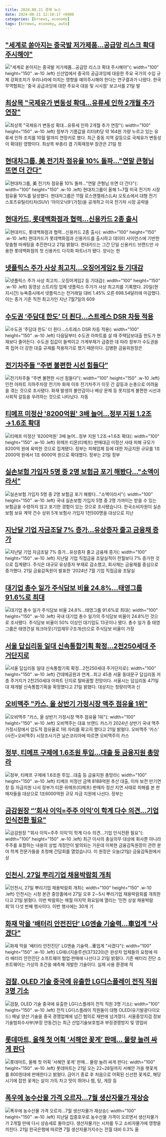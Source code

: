 ```yaml
---
title: 2024.08.21 경제 뉴스
date: 2024-08-21 12:10:17 +0900
categories: [krnews, economy]
tags: [krnews, economy, auto]
---
```

## ["세계로 쏟아지는 중국발 저가제품…공급망 리스크 확대 주시해야"](https://n.news.naver.com/mnews/article/421/0007741605)

!["세계로 쏟아지는 중국발 저가제품…공급망 리스크 확대 주시해야"](https://mimgnews.pstatic.net/image/origin/421/2024/08/21/7741605.jpg?type=nf220_150){: width="100" height="150" .w-10 .left}
신산업에서 중국의 공급과잉에 대응한 주요 국가의 수입 규제 강화조치가 우리나라에 미치는 영향을 예의주시해야 한다는 연구결과가 나왔다. 한국무역협회는 '중국 공급과잉에 대한 주요국 대응 및 시사점' 보고서를 21일 발

## [최상목 "국제유가 변동성 확대…유류세 인하 2개월 추가 연장"](https://n.news.naver.com/mnews/article/008/0005079393)

![최상목 "국제유가 변동성 확대…유류세 인하 2개월 추가 연장"](https://mimgnews.pstatic.net/image/origin/008/2024/08/21/5079393.jpg?type=nf220_150){: width="100" height="150" .w-10 .left}
정부가 기름값을 리터(ℓ)당 약 164원 가량 누르고 있는 유류세 인하 조치를 10월 말까지 연장키로 했다. 최근 중동 지역 갈등으로 국제유가 변동성이 확대된 영향이다. 최상목 부총리 겸 기획재정부 장관은 21일 정

## [현대차그룹, 美 전기차 점유율 10% 돌파…"연말 큰형님 뜨면 더 간다"](https://n.news.naver.com/mnews/article/421/0007741501)

![현대차그룹, 美 전기차 점유율 10% 돌파…"연말 큰형님 뜨면 더 간다"](https://mimgnews.pstatic.net/image/origin/421/2024/08/21/7741501.jpg?type=nf220_150){: width="100" height="150" .w-10 .left}
현대차그룹이 올해 1~7월 미국 전기차 시장 점유율 10%를 달성했다. 현대차그룹은 11월 로스앤젤레스(LA) 오토쇼에서 대형 전기 스포츠유틸리티차(SUV) '아이오닉9'(가칭)을 공개하고 미국 전기차 시장 공략을

## [현대카드, 롯데백화점과 협력…신용카드 2종 출시](https://n.news.naver.com/mnews/article/008/0005079463)

![현대카드, 롯데백화점과 협력…신용카드 2종 출시](https://mimgnews.pstatic.net/image/origin/008/2024/08/21/5079463.jpg?type=nf220_150){: width="100" height="150" .w-10 .left}
현대카드가 롯데백화점과 신용카드를 출시하고 데이터 사이언스에 기반한 맞춤형 마케팅을 추진한다고 21일 밝혔다. 현대카드는 그간 단일 신용카드 브랜드만 사용한 롯데백화점의 첫 신용카드 다각화 파트너가 됐다. 양사는 현

## [넷플릭스 주가 사상 최고치…오징어게임2 등 기대감](https://n.news.naver.com/mnews/article/277/0005461401)

![넷플릭스 주가 사상 최고치…오징어게임2 등 기대감](https://mimgnews.pstatic.net/image/origin/277/2024/08/21/5461401.jpg?type=nf220_150){: width="100" height="150" .w-10 .left}
동영상 스트리밍 업체 넷플릭스 주가가 사상 최고치를 기록했다. 20일(현지시간) 뉴욕증시에서 넷플릭스는 전거래일 대비 1.45% 오른 698.54달러에 마감했다. 이는 종가 기준 직전 최고가인 지난 7월7일의 609

## [수도권 ‘주담대 한도’ 더 죈다…스트레스 DSR 차등 적용](https://n.news.naver.com/mnews/article/028/0002703593)

![수도권 ‘주담대 한도’ 더 죈다…스트레스 DSR 차등 적용](https://mimgnews.pstatic.net/image/origin/028/2024/08/20/2703593.jpg?type=nf220_150){: width="100" height="150" .w-10 .left}
다음달부터 수도권 아파트를 살 때 주택담보대출 한도가 현재보다 줄어든다. 수도권 집값이 들썩이고 가계부채가 급증한 데 따라 정부가 수도권을 콕 집어 더 강한 대출 규제를 적용하기로 했기 때문이다. 김병환 금융위원장은

## [전기차주들 “주변 불편한 시선 힘들다”](https://n.news.naver.com/mnews/article/005/0001719284)

![전기차주들 “주변 불편한 시선 힘들다”](https://mimgnews.pstatic.net/image/origin/005/2024/08/20/1719284.jpg?type=nf220_150){: width="100" height="150" .w-10 .left}
인천 아파트 지하주차장 전기차 화재 이후 전기차주가 이웃 간 갈등과 눈총으로 어려움을 겪는 것으로 조사됐다. 화재 발생의 불안감이나 배상 문제 등 못지않게 불편한 시선과 사회적 갈등을 우려하는 것으로 나타났다. 자동

## [티메프 미정산 '8200억원' 3배 늘어…정부 지원 1.2조→1.6조 확대](https://n.news.naver.com/mnews/article/421/0007741087)

![티메프 미정산 '8200억원' 3배 늘어…정부 지원 1.2조→1.6조 확대](https://mimgnews.pstatic.net/image/origin/421/2024/08/21/7741087.jpg?type=nf220_150){: width="100" height="150" .w-10 .left}
위메프·티몬(티메프) 판매대금 미정산 사태 피해 규모가 8200억 원에 육박한 것으로 집계됐다. 정부는 피해업체 등에 대한 자금지원 규모를 1조 2000억 원에서 1조 6000억 원으로 확대했다. 정부는 21일 정부

## [실손보험 가입자 5명 중 2명 보험금 포기 해봤다…"소액이라서"](https://n.news.naver.com/mnews/article/374/0000398278)

![실손보험 가입자 5명 중 2명 보험금 포기 해봤다…"소액이라서"](https://mimgnews.pstatic.net/image/origin/374/2024/08/21/398278.jpg?type=nf220_150){: width="100" height="150" .w-10 .left}
국내 실손보험 가입자 5명 중 2명 가까이는 받을 수 있는 보험금을 수령하지 않고 포기한 경험이 있는 것으로 조사됐습니다. 한국소비자원이 실손보험 보유 계약 건수 상위 5개 보험사 가입자 1천500명을 대상으로 지난

## [지난달 기업 자금조달 7% 증가…유상증자 줄고 금융채 증가](https://n.news.naver.com/mnews/article/008/0005079340)

![지난달 기업 자금조달 7% 증가…유상증자 줄고 금융채 증가](https://mimgnews.pstatic.net/image/origin/008/2024/08/21/5079340.jpg?type=nf220_150){: width="100" height="150" .w-10 .left}
지난달 기업 직접금융 조달실적이 전월보다 7% 증가한 것으로 집계됐다. 주식은 대규모 유상증자 부재로 감소했고, 회사채는 금융채를 중심으로 증가했다. 21일 금융감독원이 발표한 '2024년 7월 기업 직접금융 조달실

## [대기업 총수 일가 주식담보 비율 24.8%…태영그룹 91.6%로 최대](https://n.news.naver.com/mnews/article/032/0003316137)

![대기업 총수 일가 주식담보 비율 24.8%…태영그룹 91.6%로 최대](https://mimgnews.pstatic.net/image/origin/032/2024/08/21/3316137.jpg?type=nf220_150){: width="100" height="150" .w-10 .left}
국내 대기업 총수 일가의 주식담보 비율이 24.8%인 것으로 조사됐다. 주식담보 비율이 50% 이상인 대기업도 13곳이나 됐다. 총수 일가 중 태영그룹은 태영건설 워크아웃(기업재무구조개선)으로 주식담보 비율이 가장

## [서울 답십리동 일대 신속통합기획 확정…2천250세대 주거단지로](https://n.news.naver.com/mnews/article/001/0014884546)

![서울 답십리동 일대 신속통합기획 확정…2천250세대 주거단지로](https://mimgnews.pstatic.net/image/origin/001/2024/08/21/14884546.jpg?type=nf220_150){: width="100" height="150" .w-10 .left}
간데메공원과 연계…최고 45층 서울 동대문구 답십리동 저층 주거지가 2천250세대 아파트 단지로 탈바꿈할 전망이다. 서울시는 답십리동 471일대 재개발 신속통합기획을 확정했다고 21일 밝혔다. 대상지는 청량리역과 신

## [오비맥주 "카스, 올 상반기 가정시장 맥주 점유율 1위"](https://n.news.naver.com/mnews/article/018/0005816041)

![오비맥주 "카스, 올 상반기 가정시장 맥주 점유율 1위"](https://mimgnews.pstatic.net/image/origin/018/2024/08/21/5816041.jpg?type=nf220_150){: width="100" height="150" .w-10 .left}
오비맥주는 대표 브랜드 카스가 2024년 상반기 국내 맥주 가정시장에서 압도적 점유율로 1위 자리를 확고히 했다고 21일 밝혔다. 오비맥주 ‘카스’ (사진=오비맥주) 시장조사기관 닐슨코리아에 따르면 오비맥주의 카스

## [정부, 티메프 구제에 1.6조원 투입…대출 등 금융지원 총망라](https://n.news.naver.com/mnews/article/629/0000314684)

![정부, 티메프 구제에 1.6조원 투입…대출 등 금융지원 총망라](https://mimgnews.pstatic.net/image/origin/629/2024/08/21/314684.jpg?type=nf220_150){: width="100" height="150" .w-10 .left}
티메프 미정산 금액 8188억원 추산 대출, 이차 보전 만기연장 등 자금지원 나서 정부가 티몬·위메프(티메프) 판매자 정산 지연 사태로 피해를 본 판매자들을 대상으로 1조6000억원 규모 자금 지원에 나선다. 정부는

## [금감원장 “‘회사 이익=주주 이익’이 학계 다수 의견…기업 인식전환 필요”](https://n.news.naver.com/mnews/article/056/0011784793)

![금감원장 “‘회사 이익=주주 이익’이 학계 다수 의견…기업 인식전환 필요”](https://mimgnews.pstatic.net/image/origin/056/2024/08/21/11784793.jpg?type=nf220_150){: width="100" height="150" .w-10 .left}
최근 이사의 충실의무 대상에 회사뿐 아니라 주주를 포함하는 내용의 상법 개정안이 발의되는 가운데 이복현 금융감독원장이 관련 분야 학계 전문가들을 초청해 간담회를 열었습니다. 이 원장은 오늘(21일) 금융감독원에서 상

## [인천시, 27일 뿌리기업 채용박람회 개최](https://n.news.naver.com/mnews/article/014/0005230379)

![인천시, 27일 뿌리기업 채용박람회 개최](https://mimgnews.pstatic.net/image/origin/014/2024/08/21/5230379.jpg?type=nf220_150){: width="100" height="150" .w-10 .left}
인천시는 시청 본관 중앙홀에서 27일 오후 2∼5시 뿌리기업 채용박람회를 개최한다고 21일 밝혔다. 이번 박람회는 매월 마지막 화요일에 열리는 ‘인천 상설 채용박람회’의 다섯 번째 행사이다. 이번 행사에는 30개 기

## [화재 막을 '배터리 안전진단' LG엔솔 기술력…車업계 "사겠다"](https://n.news.naver.com/mnews/article/421/0007741308)

![화재 막을 '배터리 안전진단' LG엔솔 기술력…車업계 "사겠다"](https://mimgnews.pstatic.net/image/origin/421/2024/08/21/7741308.jpg?type=nf220_150){: width="100" height="150" .w-10 .left}
LG에너지솔루션(373220)은 완성차 업체들의 요청에 따라 배터리 안전진단 소프트웨어 협업·판매에 나선다고 21일 밝혔다. 기존 배터리 진단 소프트웨어는 가상의 조건을 예측해 개발한 기술이다. 실제 사용 환경에 적

## [검찰, OLED 기술 중국에 유출한 LG디스플레이 전직 직원 3명 기소](https://n.news.naver.com/mnews/article/023/0003853531)

![검찰, OLED 기술 중국에 유출한 LG디스플레이 전직 직원 3명 기소](https://mimgnews.pstatic.net/image/origin/023/2024/08/20/3853531.jpg?type=nf220_150){: width="100" height="150" .w-10 .left}
전직 LG디스플레이 직원들이 대형 OLED(유기발광다이오드) 패널 양산 기술을 중국 경쟁업체에 넘긴 혐의로 재판에 넘겨졌다. 서울중앙지검 정보기술범죄수사부(부장 안동건)는 최근 산업기술보호법과 부정경쟁방지 및 영업비

## [롯데마트, 올해 첫 어획 ‘서해안 꽃게’ 판매… 물량 늘려 싸게 판다](https://n.news.naver.com/mnews/article/020/0003582984)

![롯데마트, 올해 첫 어획 ‘서해안 꽃게’ 판매… 물량 늘려 싸게 판다](https://mimgnews.pstatic.net/image/origin/020/2024/08/21/3582984.jpg?type=nf220_150){: width="100" height="150" .w-10 .left}
롯데마트는 21일 오는 22~28일까지 서해안 가을 햇꽃게를 800원대에 판매한다고 밝혔다. 금어기 종료 후 처음으로 어획된 신선한 꽃게로, 해당 시기에 잡힌 꽃게는 살이 가득 차고 맛이 뛰어나 찜, 탕, 게장 등

## [폭우에 농수산물 가격 오르자…7월 생산자물가 재상승](https://n.news.naver.com/mnews/article/277/0005461391)

![폭우에 농수산물 가격 오르자…7월 생산자물가 재상승](https://mimgnews.pstatic.net/image/origin/277/2024/08/21/5461391.jpg?type=nf220_150){: width="100" height="150" .w-10 .left}
지난달 집중호우로 농수산물 가격이 오르면서 생산자물가가 2개월 만에 다시 상승세로 돌아섰다. 생산자물가는 시차를 두고 소비자물가에 영향을 끼친다. 21일 한국은행에 따르면 7월 생산자물가지수는 전월 대비 0.3% 올

